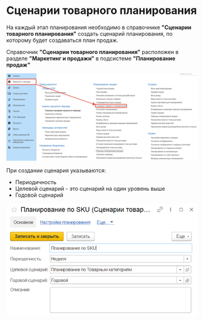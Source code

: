 # Сценарии товарного планирования

На каждый этап планирования необходимо в справочнике **"Сценарии товарного планирования"** создать сценарий планирования, по которому будет создаваться план продаж.

Справочник **"Сценарии товарного планирования"** расположен в разделе **"Маркетинг и продажи"** в подсистеме **"Планирование продаж"**

[![1][1]][1]

При создании сценария указываются:

- Периодичность
- Целевой сценарий - это сценарий на один уровень выше
- Годовой сценарий

[![2][2]][2]

[1]: CommodityPlanningScenarios.assets/1.png
[2]: CommodityPlanningScenarios.assets/2.png
